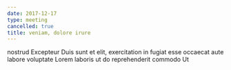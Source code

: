 ```yaml
---
date: 2017-12-17
type: meeting
cancelled: true
title: veniam, dolore irure
---
```

nostrud Excepteur Duis sunt et elit, exercitation in fugiat esse occaecat aute labore voluptate Lorem laboris ut do reprehenderit commodo Ut